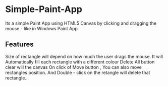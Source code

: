 # Simple-Paint-App

Its a simple Paint App using HTML5 Canvas by clicking and dragging the mouse - like in Windows Paint App

## Features 

Size of rectangle will depend on how much the user drags the mouse.
It will Automatically fill each rectangle with a different colour
Delete All button clear will the canvas
On click of Move button , You can also move rectangles position.
And Double - click on the retangle will delete that rectangle...

